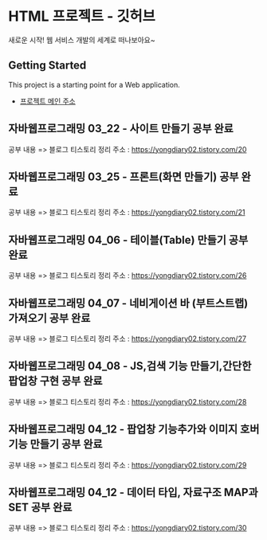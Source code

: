 # HTML 프로젝트 - 깃허브
새로운 시작! 웹 서비스 개발의 세계로 떠나보아요~
## Getting Started
This project is a starting point for a Web application.
- [프로젝트 메인 주소](https://github.com/YongGd/WEB_MAIN_20210586)

## 자바웹프로그래밍 03_22 - 사이트 만들기 공부 완료 

공부 내용 => 블로그 티스토리 정리
주소 : https://yongdiary02.tistory.com/20

## 자바웹프로그래밍 03_25 - 프론트(화면 만들기) 공부 완료

공부 내용 => 블로그 티스토리 정리
주소 : https://yongdiary02.tistory.com/21

## 자바웹프로그래밍 04_06 - 테이블(Table) 만들기 공부 완료 

공부 내용 => 블로그 티스토리 정리
주소 : https://yongdiary02.tistory.com/26

## 자바웹프로그래밍 04_07 - 네비게이션 바 (부트스트랩) 가져오기 공부 완료

공부 내용 => 블로그 티스토리 정리
주소 : https://yongdiary02.tistory.com/27

## 자바웹프로그래밍 04_08 - JS,검색 기능 만들기,간단한 팝업창 구현 공부 완료

공부 내용 => 블로그 티스토리 정리
주소 : https://yongdiary02.tistory.com/28

## 자바웹프로그래밍 04_12 - 팝업창 기능추가와 이미지 호버 기능 만들기 공부 완료

공부 내용 => 블로그 티스토리 정리
주소 : https://yongdiary02.tistory.com/29

## 자바웹프로그래밍 04_12 - 데이터 타입, 자료구조  MAP과SET 공부 완료

공부 내용 => 블로그 티스토리 정리
주소 : https://yongdiary02.tistory.com/30